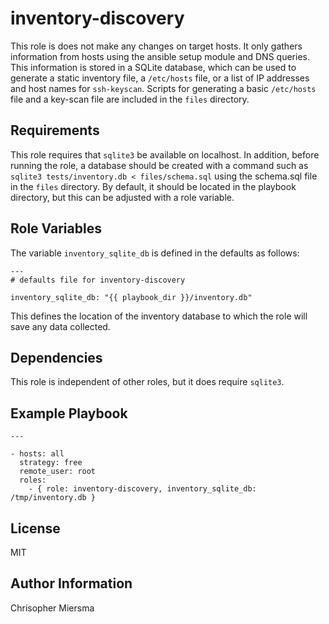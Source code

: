inventory-discovery
===================

This role is does not make any changes on target hosts. It only gathers information from hosts using the ansible setup module and DNS queries. This information is stored in a SQLite database, which can be used to generate a static inventory file, a `/etc/hosts` file, or a list of IP addresses and host names for `ssh-keyscan`. Scripts for generating a basic `/etc/hosts` file and a key-scan file are included in the `files` directory.

Requirements
------------

This role requires that `sqlite3` be available on localhost. In addition, before running the role, a database should be created with a command such as `sqlite3 tests/inventory.db < files/schema.sql` using the schema.sql file in the `files` directory. By default, it should be located in the playbook directory, but this can be adjusted with a role variable.

Role Variables
--------------

The variable `inventory_sqlite_db` is defined in the defaults as follows:

```
---
# defaults file for inventory-discovery

inventory_sqlite_db: "{{ playbook_dir }}/inventory.db"
```

This defines the location of the inventory database to which the role will save any data collected.

Dependencies
------------

This role is independent of other roles, but it does require `sqlite3`.

Example Playbook
----------------

```
---

- hosts: all
  strategy: free
  remote_user: root
  roles:
    - { role: inventory-discovery, inventory_sqlite_db: /tmp/inventory.db }
```

License
-------

MIT

Author Information
------------------

Chrisopher Miersma

